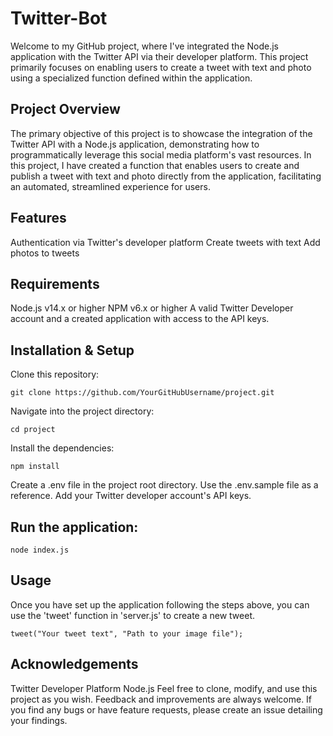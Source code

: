 # Twitter-Bot

Welcome to my GitHub project, where I've integrated the Node.js application with the Twitter API via their developer platform. This project primarily focuses on enabling users to create a tweet with text and photo using a specialized function defined within the application.

## Project Overview

The primary objective of this project is to showcase the integration of the Twitter API with a Node.js application, demonstrating how to programmatically leverage this social media platform's vast resources. In this project, I have created a function that enables users to create and publish a tweet with text and photo directly from the application, facilitating an automated, streamlined experience for users.

## Features

Authentication via Twitter's developer platform
Create tweets with text
Add photos to tweets

## Requirements

Node.js v14.x or higher
NPM v6.x or higher
A valid Twitter Developer account and a created application with access to the API keys.

## Installation & Setup

Clone this repository:

`git clone https://github.com/YourGitHubUsername/project.git`

Navigate into the project directory:

`cd project`

Install the dependencies:

`npm install`

Create a .env file in the project root directory. Use the .env.sample file as a reference.
Add your Twitter developer account's API keys.

## Run the application:

`node index.js`

## Usage

Once you have set up the application following the steps above, you can use the 'tweet' function in 'server.js' to create a new tweet.

`tweet("Your tweet text", "Path to your image file");`

## Acknowledgements

Twitter Developer Platform
Node.js
Feel free to clone, modify, and use this project as you wish.
Feedback and improvements are always welcome. If you find any bugs or have feature requests, please create an issue detailing your findings.
